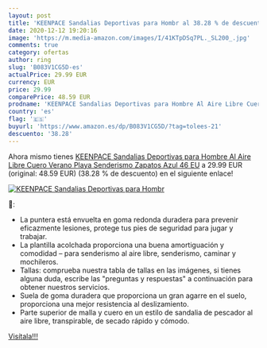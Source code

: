 ```yaml
---
layout: post
title: 'KEENPACE Sandalias Deportivas para Hombr al 38.28 % de descuento'
date: 2020-12-12 19:20:16
image: 'https://m.media-amazon.com/images/I/41KTpDSq7PL._SL200_.jpg'
comments: true
category: ofertas
author: ring
slug: 'B083V1CG5D-es'
actualPrice: 29.99 EUR
currency: EUR
price: 29.99
comparePrice: 48.59 EUR
prodname: 'KEENPACE Sandalias Deportivas para Hombre Al Aire Libre Cuero Verano Playa Senderismo Zapatos Azul 46 EU'
country: 'es'
flag: '🇪🇸'
buyurl: 'https://www.amazon.es/dp/B083V1CG5D/?tag=tolees-21'
descuento: '38.28'
---
```


Ahora mismo tienes [KEENPACE Sandalias Deportivas para Hombre Al Aire Libre Cuero Verano Playa Senderismo Zapatos Azul 46 EU](https://www.amazon.es/dp/B083V1CG5D/?tag=tolees-21) a 29.99 EUR (original: 48.59 EUR) (38.28 %  de descuento) en el siguiente enlace!

[![KEENPACE Sandalias Deportivas para Hombr](https://m.media-amazon.com/images/I/41KTpDSq7PL._SL200_.jpg)](https://www.amazon.es/dp/B083V1CG5D/?tag=tolees-21)

🔎:

- La puntera está envuelta en goma redonda duradera para prevenir eficazmente lesiones, protege tus pies de seguridad para jugar y trabajar.
- La plantilla acolchada proporciona una buena amortiguación y comodidad – para senderismo al aire libre, senderismo, caminar y mochileros.
- Tallas: comprueba nuestra tabla de tallas en las imágenes, si tienes alguna duda, escribe las "preguntas y respuestas" a continuación para obtener nuestros servicios.
- Suela de goma duradera que proporciona un gran agarre en el suelo, proporciona una mejor resistencia al deslizamiento.
- Parte superior de malla y cuero en un estilo de sandalia de pescador al aire libre, transpirable, de secado rápido y cómodo.

[Visítala!!!](https://www.amazon.es/dp/B083V1CG5D/?tag=tolees-21)
